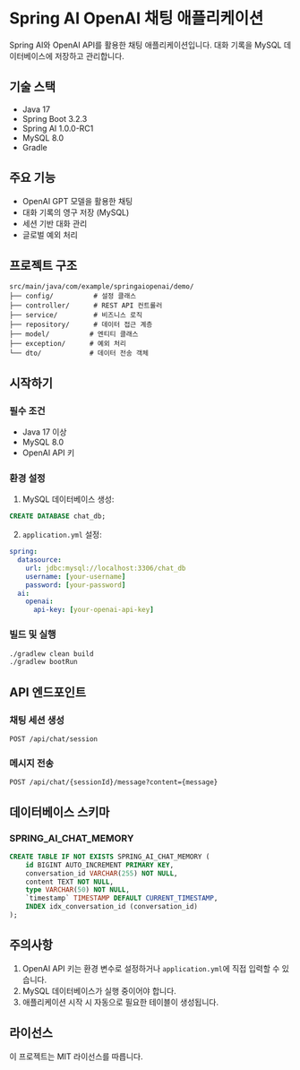 # Spring AI OpenAI 채팅 애플리케이션

Spring AI와 OpenAI API를 활용한 채팅 애플리케이션입니다. 대화 기록을 MySQL 데이터베이스에 저장하고 관리합니다.

## 기술 스택

- Java 17
- Spring Boot 3.2.3
- Spring AI 1.0.0-RC1
- MySQL 8.0
- Gradle

## 주요 기능

- OpenAI GPT 모델을 활용한 채팅
- 대화 기록의 영구 저장 (MySQL)
- 세션 기반 대화 관리
- 글로벌 예외 처리

## 프로젝트 구조

```
src/main/java/com/example/springaiopenai/demo/
├── config/          # 설정 클래스
├── controller/      # REST API 컨트롤러
├── service/         # 비즈니스 로직
├── repository/      # 데이터 접근 계층
├── model/          # 엔티티 클래스
├── exception/      # 예외 처리
└── dto/            # 데이터 전송 객체
```

## 시작하기

### 필수 조건

- Java 17 이상
- MySQL 8.0
- OpenAI API 키

### 환경 설정

1. MySQL 데이터베이스 생성:
```sql
CREATE DATABASE chat_db;
```

2. `application.yml` 설정:
```yaml
spring:
  datasource:
    url: jdbc:mysql://localhost:3306/chat_db
    username: [your-username]
    password: [your-password]
  ai:
    openai:
      api-key: [your-openai-api-key]
```

### 빌드 및 실행

```bash
./gradlew clean build
./gradlew bootRun
```

## API 엔드포인트

### 채팅 세션 생성
```
POST /api/chat/session
```

### 메시지 전송
```
POST /api/chat/{sessionId}/message?content={message}
```

## 데이터베이스 스키마

### SPRING_AI_CHAT_MEMORY
```sql
CREATE TABLE IF NOT EXISTS SPRING_AI_CHAT_MEMORY (
    id BIGINT AUTO_INCREMENT PRIMARY KEY,
    conversation_id VARCHAR(255) NOT NULL,
    content TEXT NOT NULL,
    type VARCHAR(50) NOT NULL,
    `timestamp` TIMESTAMP DEFAULT CURRENT_TIMESTAMP,
    INDEX idx_conversation_id (conversation_id)
);
```

## 주의사항

1. OpenAI API 키는 환경 변수로 설정하거나 `application.yml`에 직접 입력할 수 있습니다.
2. MySQL 데이터베이스가 실행 중이어야 합니다.
3. 애플리케이션 시작 시 자동으로 필요한 테이블이 생성됩니다.

## 라이선스

이 프로젝트는 MIT 라이선스를 따릅니다. 